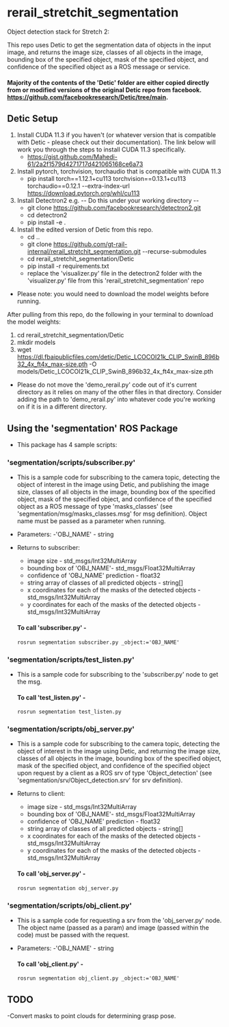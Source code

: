# rerail_stretchit_segmentation
Object detection stack for Stretch 2:

This repo uses Detic to get the segmentation data of objects in the input image, and returns the image size, classes of all objects in the image, bounding box of the specified object, mask of the specified object, and confidence of the specified object as a ROS message or service.

#### Majority of the contents of the 'Detic' folder are either copied directly from or modified versions of the original Detic repo from facebook. https://github.com/facebookresearch/Detic/tree/main.

## Detic Setup
1. Install CUDA 11.3 if you haven't (or whatever version that is compatible with Detic - please check out their documentation). The link below will work you through the steps to install CUDA 11.3 specifically.
   - https://gist.github.com/Mahedi-61/2a2f1579d4271717d421065168ce6a73
2. Install pytorch, torchvision, torchaudio that is compatible with CUDA 11.3
   -  pip install torch==1.12.1+cu113 torchvision==0.13.1+cu113 torchaudio==0.12.1 --extra-index-url https://download.pytorch.org/whl/cu113
3. Install Detectron2 e.g.
   -- Do this under your working directory --
   - git clone https://github.com/facebookresearch/detectron2.git
   - cd detectron2
   - pip install -e .
4. Install the edited version of Detic from this repo.
   - cd ..
   - git clone https://github.com/gt-rail-internal/rerail_stretchit_segmentation.git --recurse-submodules
   - cd rerail_stretchit_segmentation/Detic
   - pip install -r requirements.txt
   - replace the 'visualizer.py' file in the detectron2 folder with the 'visualizer.py' file from this 'rerail_stretchit_segmentation' repo

- Please note: you would need to download the model weights before running.

After pulling from this repo, do the following in your terminal to download the model weights:
1. cd rerail_stretchit_segmentation/Detic
2. mkdir models
4. wget https://dl.fbaipublicfiles.com/detic/Detic_LCOCOI21k_CLIP_SwinB_896b32_4x_ft4x_max-size.pth -O models/Detic_LCOCOI21k_CLIP_SwinB_896b32_4x_ft4x_max-size.pth

- Please do not move the 'demo_rerail.py' code out of it's current directory as it relies on many of the other files in that directory. Consider adding the path to 'demo_rerail.py' into whatever code you're working on if it is in a different directory.


## Using the 'segmentation' ROS Package
- This package has 4 sample scripts:
  
### 'segmentation/scripts/subscriber.py'
- This is a sample code for subscribing to the camera topic, detecting the object of interest in the image using Detic, and publishing the image size, classes of all objects in the image, bounding box of the specified object, mask of the specified object, and confidence of the specified object as a ROS message of type 'masks_classes' (see 'segmentation/msg/masks_classes.msg' for msg definition). Object name must be passed as a parameter when running.
- Parameters:
     -'OBJ_NAME' -  string
- Returns to subscriber:
     - image size - std_msgs/Int32MultiArray
     - bounding box of 'OBJ_NAME'- std_msgs/Float32MultiArray
     - confidence of 'OBJ_NAME' prediction - float32
     - string array of classes of all predicted objects - string[]
     - x coordinates for each of the masks of the detected objects - std_msgs/Int32MultiArray
     - y coordinates for each of the masks of the detected objects - std_msgs/Int32MultiArray
       
   #### To call 'subscriber.py' -
  ```
  rosrun segmentation subscriber.py _object:='OBJ_NAME'
  ```
  
### 'segmentation/scripts/test_listen.py'
- This is a sample code for subscribing to the 'subscriber.py' node to get the msg.

   #### To call 'test_listen.py' -
  ```
  rosrun segmentation test_listen.py
  ```

### 'segmentation/scripts/obj_server.py' 
- This is a sample code for subscribing to the camera topic, detecting the object of interest in the image using Detic, and returning the image size, classes of all objects in the image, bounding box of the specified object, mask of the specified object, and confidence of the specified object upon request by a client as a ROS srv of type 'Object_detection' (see 'segmentation/srv/Object_detection.srv' for srv definition).
- Returns to client:
     - image size - std_msgs/Int32MultiArray
     - bounding box of 'OBJ_NAME'- std_msgs/Float32MultiArray
     - confidence of 'OBJ_NAME' prediction - float32
     - string array of classes of all predicted objects - string[]
     - x coordinates for each of the masks of the detected objects - std_msgs/Int32MultiArray
     - y coordinates for each of the masks of the detected objects - std_msgs/Int32MultiArray

   #### To call 'obj_server.py' -
  ```
  rosrun segmentation obj_server.py
  ```

### 'segmentation/scripts/obj_client.py' 
- This is a sample code for requesting a srv from the 'obj_server.py' node. The object name (passed as a param) and image (passed within the code) must be passed with the request.
- Parameters:
     -'OBJ_NAME' -  string

   #### To call 'obj_client.py' -
  ```
  rosrun segmentation obj_client.py _object:='OBJ_NAME'
  ```


## TODO
-Convert masks to point clouds for determining grasp pose.
